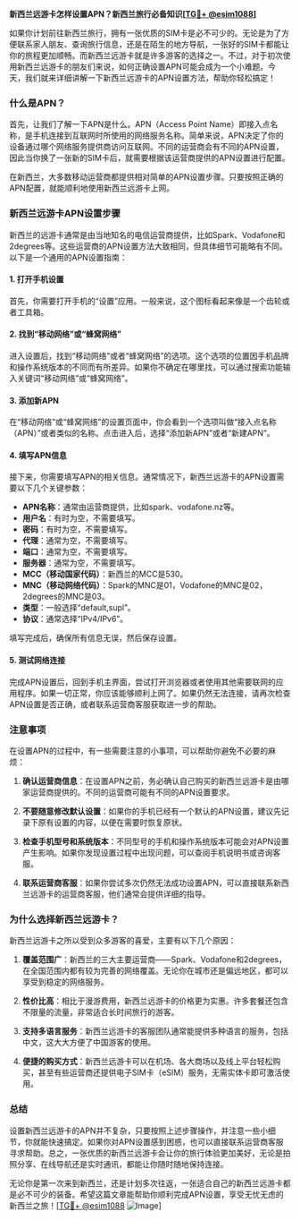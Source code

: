 **新西兰远游卡怎样设置APN？新西兰旅行必备知识[[TG💪+ @esim1088](https://t.me/s/esim1088)]**

如果你计划前往新西兰旅行，拥有一张优质的SIM卡是必不可少的。无论是为了方便联系家人朋友、查询旅行信息，还是在陌生的地方导航，一张好的SIM卡都能让你的旅程更加顺畅。而新西兰远游卡就是许多游客的选择之一。不过，对于初次使用新西兰远游卡的朋友们来说，如何正确设置APN可能会成为一个小难题。今天，我们就来详细讲解一下新西兰远游卡的APN设置方法，帮助你轻松搞定！

### 什么是APN？

首先，让我们了解一下APN是什么。APN（Access Point Name）即接入点名称，是手机连接到互联网时所使用的网络服务名称。简单来说，APN决定了你的设备通过哪个网络服务提供商访问互联网。不同的运营商会有不同的APN设置，因此当你换了一张新的SIM卡后，就需要根据该运营商提供的APN设置进行配置。

在新西兰，大多数移动运营商都提供相对简单的APN设置步骤。只要按照正确的APN配置，就能顺利地使用新西兰远游卡上网。

### 新西兰远游卡APN设置步骤

新西兰的远游卡通常是由当地知名的电信运营商提供，比如Spark、Vodafone和2degrees等。这些运营商的APN设置方法大致相同，但具体细节可能略有不同。以下是一个通用的APN设置指南：

#### 1. 打开手机设置
首先，你需要打开手机的“设置”应用。一般来说，这个图标看起来像是一个齿轮或者工具箱。

#### 2. 找到“移动网络”或“蜂窝网络”
进入设置后，找到“移动网络”或者“蜂窝网络”的选项。这个选项的位置因手机品牌和操作系统版本的不同而有所差异。如果你不确定在哪里找，可以通过搜索功能输入关键词“移动网络”或“蜂窝网络”。

#### 3. 添加新APN
在“移动网络”或“蜂窝网络”的设置页面中，你会看到一个选项叫做“接入点名称（APN）”或者类似的名称。点击进入后，选择“添加新APN”或者“新建APN”。

#### 4. 填写APN信息
接下来，你需要填写APN的相关信息。通常情况下，新西兰远游卡的APN设置需要以下几个关键参数：
- **APN名称**：通常由运营商提供，比如spark、vodafone.nz等。
- **用户名**：有时为空，不需要填写。
- **密码**：有时为空，不需要填写。
- **代理**：通常为空，不需要填写。
- **端口**：通常为空，不需要填写。
- **服务器**：通常为空，不需要填写。
- **MCC（移动国家代码）**：新西兰的MCC是530。
- **MNC（移动网络代码）**：Spark的MNC是01，Vodafone的MNC是02，2degrees的MNC是03。
- **类型**：一般选择“default,supl”。
- **协议**：通常选择“IPv4/IPv6”。

填写完成后，确保所有信息无误，然后保存设置。

#### 5. 测试网络连接
完成APN设置后，回到手机主界面，尝试打开浏览器或者使用其他需要联网的应用程序。如果一切正常，你应该能够顺利上网了。如果仍然无法连接，请再次检查APN设置是否正确，或者联系运营商客服获取进一步的帮助。

### 注意事项

在设置APN的过程中，有一些需要注意的小事项，可以帮助你避免不必要的麻烦：

1. **确认运营商信息**：在设置APN之前，务必确认自己购买的新西兰远游卡是由哪家运营商提供的。不同的运营商可能有不同的APN设置要求。
   
2. **不要随意修改默认设置**：如果你的手机已经有一个默认的APN设置，建议先记录下原有设置的内容，以便在需要时恢复原状。

3. **检查手机型号和系统版本**：不同型号的手机和操作系统版本可能会对APN设置产生影响。如果你发现设置过程中出现问题，可以查阅手机说明书或咨询客服。

4. **联系运营商客服**：如果你尝试多次仍然无法成功设置APN，可以直接联系新西兰远游卡的运营商客服，他们通常会提供详细的指导。

### 为什么选择新西兰远游卡？

新西兰远游卡之所以受到众多游客的喜爱，主要有以下几个原因：

1. **覆盖范围广**：新西兰的三大主要运营商——Spark、Vodafone和2degrees，在全国范围内都有较为完善的网络覆盖。无论你在城市还是偏远地区，都可以享受到稳定的网络服务。

2. **性价比高**：相比于漫游费用，新西兰远游卡的价格更为实惠。许多套餐还包含不限量的流量，非常适合长时间旅行的游客。

3. **支持多语言服务**：新西兰远游卡的客服团队通常能提供多种语言的服务，包括中文，这大大方便了中国游客的使用。

4. **便捷的购买方式**：新西兰远游卡可以在机场、各大商场以及线上平台轻松购买，甚至有些运营商还提供电子SIM卡（eSIM）服务，无需实体卡即可激活使用。

### 总结

设置新西兰远游卡的APN并不复杂，只要按照上述步骤操作，并注意一些小细节，你就能快速搞定。如果你对APN设置感到困惑，也可以直接联系运营商客服寻求帮助。总之，一张优质的新西兰远游卡会让你的旅行体验更加美好，无论是拍照分享、在线导航还是实时通讯，都能让你随时随地保持连接。

无论你是第一次来到新西兰，还是计划多次往返，一张适合自己的新西兰远游卡都是必不可少的装备。希望这篇文章能帮助你顺利完成APN设置，享受无忧无虑的新西兰之旅！[[TG💪+ @esim1088](https://t.me/s/esim1088) ![Image](https://i.postimg.cc/4NQfJmqS/Snipaste-2025-05-13-00-14-12.png)]